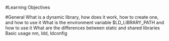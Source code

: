 #Learning Objectives

#General
What is a dynamic library, how does it work, how to create one, and how to use it
What is the environment variable $LD\_LIBRARY\_PATH and how to use it
What are the differences between static and shared libraries
Basic usage nm, ldd, ldconfig
